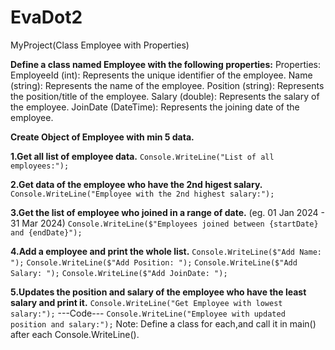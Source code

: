 # EvaDot2
MyProject(Class Employee with Properties)

**Define a class named Employee with the following properties:**
Properties:
EmployeeId (int): Represents the unique identifier of the employee.
Name (string): Represents the name of the employee.
Position (string): Represents the position/title of the employee.
Salary (double): Represents the salary of the employee.
JoinDate (DateTime): Represents the joining date of the employee.


**Create Object of Employee with min 5 data.**


**1.Get all list of employee data.**
`Console.WriteLine("List of all employees:");`

**2.Get data of the employee who have the 2nd higest salary.**
`Console.WriteLine("Employee with the 2nd highest salary:");`

**3.Get the list of employee who joined in a range of date.** 
(eg. 01 Jan 2024 - 31 Mar 2024)
`Console.WriteLine($"Employees joined between {startDate} and {endDate}");`

**4.Add a employee and print the whole list.**
`Console.WriteLine($"Add Name: ");`
`Console.WriteLine($"Add Position: ");`
`Console.WriteLine($"Add Salary: ");`
`Console.WriteLine($"Add JoinDate: ");`

**5.Updates the position and salary of the employee who have the least salary and print it.**
`Console.WriteLine("Get Employee with lowest salary:");`
---Code---
`Console.WriteLine("Employee with updated position and salary:");`
Note: Define a class for each,and call it in main() after each Console.WriteLine().
